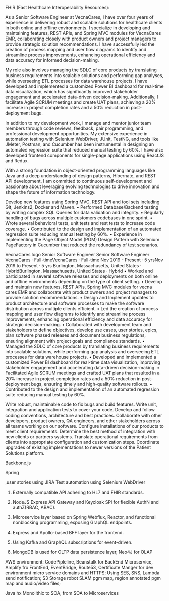FHIR (Fast Healthcare Interoperability Resources):

As a Senior Software Engineer at VecnaCares, I have over four years of experience in delivering robust and scalable solutions for healthcare clients in both online and offline environments. I specialize in developing and maintaining features, REST APIs, and Spring MVC modules for VecnaCares EMR, collaborating closely with product owners and project managers to provide strategic solution recommendations. I have successfully led the creation of process mapping and user flow diagrams to identify and streamline process improvements, enhancing operational efficiency and data accuracy for informed decision-making.

My role also involves managing the SDLC of core products by translating business requirements into scalable solutions and performing gap analyses, while overseeing ETL processes for data warehouse projects. I have developed and implemented a customized Power BI dashboard for real-time data visualization, which has significantly improved stakeholder engagement and accelerated data-driven decision-making. Additionally, I facilitate Agile SCRUM meetings and create UAT plans, achieving a 20% increase in project completion rates and a 50% reduction in post-deployment bugs.

In addition to my development work, I manage and mentor junior team members through code reviews, feedback, pair programming, and professional development opportunities. My extensive experience in automation testing with Selenium WebDriver, JUnit, TestNG, and tools like JMeter, Postman, and Cucumber has been instrumental in designing an automated regression suite that reduced manual testing by 60%. I have also developed frontend components for single-page applications using ReactJS and Redux.

With a strong foundation in object-oriented programming languages like Java and a deep understanding of design patterns, Hibernate, and REST API development, I am committed to continuous self-development and passionate about leveraging evolving technologies to drive innovation and shape the future of information technology.


Develop new features using Spring MVC, REST API and tool sets including Git, Jenkins2, Docker and Maven.
 • Performed Database/Backend testing by writing complex SQL Queries for data validation and integrity.
 • Regularly handling of bugs across multiple customers codebases in one sprint.
 • Wrote several behavioral tests, unit tests and rest tests to increase code coverage.
 • Contributed to the design and implementation of an automated regression suite reducing manual testing by 60%.
 • Experience in implementing the Page Object Model (POM) Design Pattern with Selenium PageFactory in Cucumber that reduced the redundancy of test scenarios.


 VecnaCares logo
Senior Software Engineer
Senior Software Engineer
VecnaCares · Full-timeVecnaCares · Full-time
Nov 2019 - Present · 5 yrsNov 2019 to Present · 5 yrs
Burlington, Massachusetts, United States · HybridBurlington, Massachusetts, United States · Hybrid
• Worked and participated in several software releases and deployments on both online and offline environments depending on the type of client setting.
 • Develop and maintain new features, REST APIs, Spring MVC modules for vecna cares EMR and collaborate with product owners and project managers to provide solution recommendations.
 • Design and Implement updates to product architecture and software processes to make the software distribution across multiple clients efficient.
 • Led the creation of process mapping and user flow diagrams to identify and streamline process improvements, enhancing operational efficiency and data accuracy for strategic decision-making.
 • Collaborated with development team and stakeholders to define objectives, develop use cases, user stories, epics, plan software phased releases and document business regulations, ensuring alignment with project goals and compliance standards.
 • Managed the SDLC of core products by translating business requirements into scalable solutions, while performing gap analysis and overseeing ETL processes for data warehouse projects.
 • Developed and implemented a customized Power BI dashboard for real-time data visualization, improving stakeholder engagement and accelerating data-driven decision-making.
 • Facilitated Agile SCRUM meetings and crafted UAT plans that resulted in a 20% increase in project completion rates and a 50% reduction in post-deployment bugs, ensuring timely and high-quality software rollouts.
 • Contributed to the design and implementation of an automated regression suite reducing manual testing by 60%.


Write robust, maintainable code to fix bugs and build features. 
Write unit, integration and application tests to cover your code. 
Develop and follow coding conventions, architecture and best practices. 
Collaborate with other developers, product owners, QA engineers, and other stakeholders across all teams working on our software. 
Configure installations of our products to meet client requirements. 
Determine the best method of integration with new clients or partners systems. 
Translate operational requirements from clients into appropriate configuration and customization steps. 
Coordinate upgrades of existing implementations to newer versions of the Patient Solutions platform. 


 Backbone.js

 Spring

 ,user stories using JIRA
 Test automation using Selenium WebDriver 

1. Externally compatible API adhering to HL7 and FHIR standards.

3. NodeJS Express API Gateway and Keycloak SPI for flexible AuthN and authZ(RBAC, ABAC).

4. Microservice layer based on Spring Webflux, Reactor, and functional nonblocking programming, exposing GraphQL endpoints.

6. Express and Apollo-based BFF layer for the frontend.

7. Using Kafka and GraphQL subscriptions for event-driven.

8. MongoDB is used for OLTP data persistence layer, Neo4J for OLAP

AWS environment: CodePipleline, Beanstalk for BackEnd Microservice, Amplify fro FrontEnd, EventBridge, Route53, Certificate Manger for dev environment micro service domains and HTTPS; Using SES, SNS, Lambda send notification; S3 Storage robot SLAM pgm map, region annotated pgm map and audio/video files;


 Java hx
  Monolithic to SOA, from SOA to Microservices